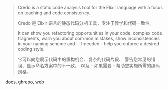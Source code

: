 [docs]: https://hexdocs.pm/credo
[ghrepo]: https://github.com/rrrene/credo.git
[web]: http://credo-ci.org

> Credo is a static code analysis tool for the
>  Elixir language with a focus on teaching and code consistency.
> 
> Credo 是 Elixir 语言的静态代码分析工具，专注于教学和代码一致性。
> 
> It can show you refactoring opportunities in your code,
>  complex code fragments, warn you about common mistakes,
>  show inconsistencies in your naming scheme
>  and - if needed - help you enforce a desired coding style.
> 
> 它可以向您展示代码中的重构机会、复杂的代码片段、
> 警告您常见的错误、显示命名方案中的不一致，
> 以及 - 如果需要 - 帮助您实施所需的编码风格。
> 

[docs], [ghrepo], [web]

